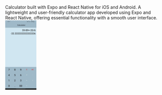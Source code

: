 Calculator built with Expo and React Native for iOS and Android.
A lightweight and user-friendly calculator app developed using Expo and React Native, offering essential functionality with a smooth user interface.
<img src="https://github.com/ftrenstein/react-calculator-app/blob/master/photo_5312541118707133542_y.jpg" width="100"/>
